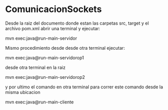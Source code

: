 # ComunicacionSockets

Desde la raiz del documento donde estan las carpetas src, target y el archivo pom.xml abrir una terminal y ejecutar:

mvn  exec:java@run-main-servidor

Mismo procedimiento desde desde otra terminal ejecutar:

mvn exec:java@run-main-servidorop1

desde otra terminal en la raiz

mvn exec:java@run-main-servidorop2

y por ultimo el comando en otra terminal para correr este comando desde la misma ubicacion

mvn exec:java@run-main-cliente

